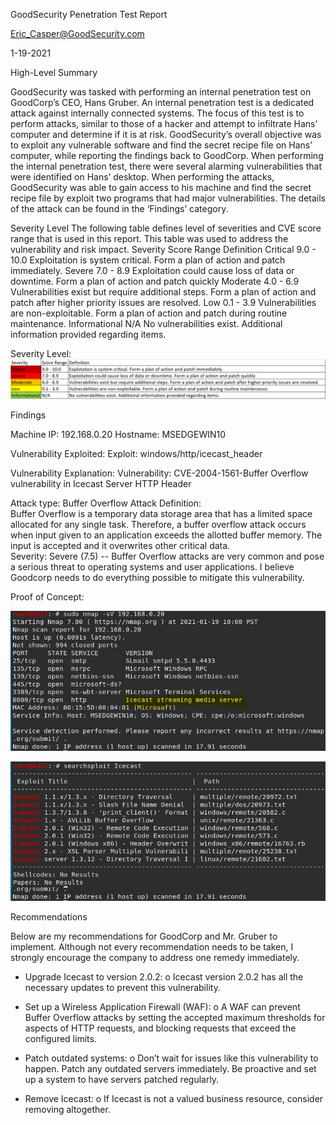 
GoodSecurity Penetration Test Report 

Eric_Casper@GoodSecurity.com

1-19-2021




















High-Level Summary

GoodSecurity was tasked with performing an internal penetration test on GoodCorp’s CEO, Hans Gruber. An internal penetration test is a dedicated attack against internally connected systems. The focus of this test is to perform attacks, similar to those of a hacker and attempt to infiltrate Hans’ computer and determine if it is at risk. GoodSecurity’s overall objective was to exploit any vulnerable software and find the secret recipe file on Hans’ computer, while reporting the findings back to GoodCorp.
When performing the internal penetration test, there were several alarming vulnerabilities that were
identified on Hans’ desktop. When performing the attacks, GoodSecurity was able to gain access to his machine and find the secret recipe file by exploit two programs that had major vulnerabilities. The details of the attack can be found in the ‘Findings’ category.











Severity Level
The following table defines level of severities and CVE score range that is used in this report.  This table was used to address the vulnerability and risk impact.
Severity	Score Range	Definition
Critical	9.0 - 10.0	Exploitation is system critical. Form a plan of action and patch immediately.
Severe	7.0 - 8.9	Exploitation could cause loss of data or downtime. Form a plan of action and patch quickly
Moderate	4.0 - 6.9	Vulnerabilities exist but require additional steps. Form a plan of action and patch after higher priority issues are resolved.
Low	0.1 - 3.9	Vulnerabilities are non-exploitable. Form a plan of action and patch during routine maintenance.
Informational	N/A	No vulnerabilities exist. Additional information provided regarding items.

Severity Level:
![Path](Diagrams/Table.png)


Findings

Machine IP: 192.168.0.20
Hostname: MSEDGEWIN10

Vulnerability Exploited:
Exploit: windows/http/icecast_header

Vulnerability Explanation:
Vulnerability: CVE-2004-1561-Buffer Overflow vulnerability in Icecast Server HTTP Header

Attack type: Buffer Overflow
Attack Definition:  
Buffer Overflow is a temporary data storage area that has a limited space allocated for any single task.  Therefore, a buffer overflow attack occurs when input given to an application exceeds the allotted buffer memory.  The input is accepted and it overwrites other critical data.  
Severity:
Severe (7.5) -- Buffer Overflow attacks are very common and pose a serious threat to operating systems and user applications.  I believe Goodcorp needs to do everything possible to mitigate this vulnerability.

Proof of Concept:

![Path to diagram](Diagrams/Screenshot.png)

![path](Diagrams/Step2.jpg)






Recommendations

Below are my recommendations for GoodCorp and Mr. Gruber to implement.  Although not every recommendation needs to be taken, I strongly encourage the company to address one remedy immediately.  
-	Upgrade Icecast to version 2.0.2: 
o	Icecast version 2.0.2 has all the necessary updates to prevent this vulnerability.

-	Set up a Wireless Application Firewall (WAF):
o	A WAF can prevent Buffer Overflow attacks by setting the accepted maximum thresholds for aspects of HTTP requests, and blocking requests that exceed the configured limits.
-	Patch outdated systems:
o	Don’t wait for issues like this vulnerability to happen.  Patch any outdated servers immediately. Be proactive and set up a system to have servers patched regularly.
-	Remove Icecast:
o	If Icecast is not a valued business resource, consider removing altogether. 





